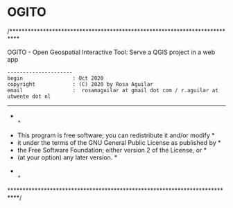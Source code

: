 # OGITO

/***************************************************************************

 OGITO - Open Geospatial Interactive Tool: Serve a QGIS project in a web app
 
    ---------------------
    begin                : Oct 2020
    copyright            : (C) 2020 by Rosa Aguilar
    email                :  rosamaguilar at gmail dot com / r.aguilar at utwente dot nl
 
 ***************************************************************************
 *                                                                         *
 *   This program is free software; you can redistribute it and/or modify  *
 *   it under the terms of the GNU General Public License as published by  *
 *   the Free Software Foundation; either version 2 of the License, or     *
 *   (at your option) any later version.                                   *
 *                                                                         *
 ***************************************************************************/


